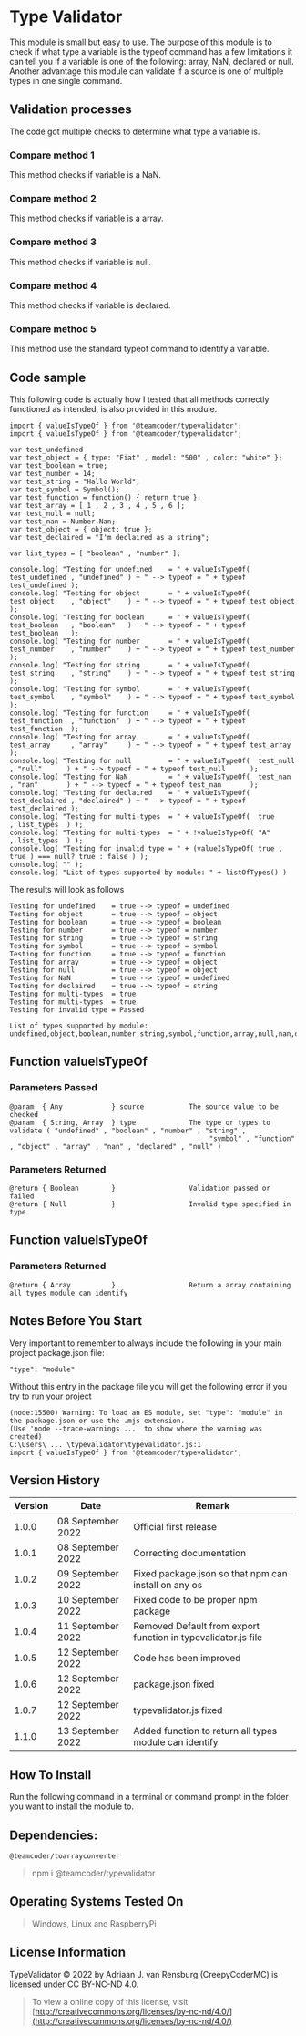 # Type Validator
This module is small but easy to use. The purpose of this module is to check if what type a variable is the typeof command has a few limitations it can tell you if a variable is one of the following: array, NaN, declared or null. Another advantage this module can validate if a source is one of multiple types in one single command.
## Validation processes
The code got multiple checks to determine what type a variable is.
### Compare method 1
This method checks if variable is a NaN.
### Compare method 2
This method checks if variable is a array.
### Compare method 3
This method checks if variable is null.
### Compare method 4
This method checks if variable is declared.
### Compare method 5
This method use the standard typeof command to identify a variable.
## Code sample
This following code is actually how I tested that all methods correctly functioned as intended, is also provided in this module.
```
import { valueIsTypeOf } from '@teamcoder/typevalidator';
import { valueIsTypeOf } from '@teamcoder/typevalidator';

var test_undefined
var test_object = { type: "Fiat" , model: "500" , color: "white" };
var test_boolean = true;
var test_number = 14;
var test_string = "Hallo World";
var test_symbol = Symbol();
var test_function = function() { return true };
var test_array = [ 1 , 2 , 3 , 4 , 5 , 6 ];
var test_null = null;
var test_nan = Number.Nan;
var test_object = { object: true };
var test_declaired = "I'm declaired as a string";

var list_types = [ "boolean" , "number" ];

console.log( "Testing for undefined    = " + valueIsTypeOf(  test_undefined , "undefined" ) + " --> typeof = " + typeof test_undefined );
console.log( "Testing for object       = " + valueIsTypeOf(  test_object    , "object"    ) + " --> typeof = " + typeof test_object    );
console.log( "Testing for boolean      = " + valueIsTypeOf(  test_boolean   , "boolean"   ) + " --> typeof = " + typeof test_boolean   );
console.log( "Testing for number       = " + valueIsTypeOf(  test_number    , "number"    ) + " --> typeof = " + typeof test_number    );
console.log( "Testing for string       = " + valueIsTypeOf(  test_string    , "string"    ) + " --> typeof = " + typeof test_string    );
console.log( "Testing for symbol       = " + valueIsTypeOf(  test_symbol    , "symbol"    ) + " --> typeof = " + typeof test_symbol    );
console.log( "Testing for function     = " + valueIsTypeOf(  test_function  , "function"  ) + " --> typeof = " + typeof test_function  );
console.log( "Testing for array        = " + valueIsTypeOf(  test_array     , "array"     ) + " --> typeof = " + typeof test_array     );
console.log( "Testing for null         = " + valueIsTypeOf(  test_null      , "null"      ) + " --> typeof = " + typeof test_null      );
console.log( "Testing for NaN          = " + valueIsTypeOf(  test_nan       , "nan"       ) + " --> typeof = " + typeof test_nan       );
console.log( "Testing for declaired    = " + valueIsTypeOf(  test_declaired , "declaired" ) + " --> typeof = " + typeof test_declaired );
console.log( "Testing for multi-types  = " + valueIsTypeOf(  true           , list_types  ) );
console.log( "Testing for multi-types  = " + !valueIsTypeOf( "A"            , list_types  ) );
console.log( "Testing for invalid type = " + (valueIsTypeOf( true , true ) === null? true : false ) );
console.log( "" );
console.log( "List of types supported by module: " + listOfTypes() )
```
The results will look as follows
```
Testing for undefined    = true --> typeof = undefined
Testing for object       = true --> typeof = object
Testing for boolean      = true --> typeof = boolean
Testing for number       = true --> typeof = number
Testing for string       = true --> typeof = string
Testing for symbol       = true --> typeof = symbol
Testing for function     = true --> typeof = function
Testing for array        = true --> typeof = object
Testing for null         = true --> typeof = object
Testing for NaN          = true --> typeof = undefined
Testing for declaired    = true --> typeof = string
Testing for multi-types  = true
Testing for multi-types  = true
Testing for invalid type = Passed

List of types supported by module: undefined,object,boolean,number,string,symbol,function,array,null,nan,declaired
```
## Function valueIsTypeOf
### Parameters Passed
```
@param  { Any            } source           The source value to be checked
@param  { String, Array  } type             The type or types to validate ( "undefined" , "boolean" , "number" , "string" ,
                                                 "symbol" , "function" , "object" , "array" , "nan" , "declared" , "null" )
```
### Parameters Returned
```
@return { Boolean        }                  Validation passed or failed
@return { Null           }                  Invalid type specified in type
```
## Function valueIsTypeOf
### Parameters Returned
```
@return { Array          }                  Return a array containing all types module can identify
```
## Notes Before You Start
Very important to remember to always include the following in your main project package.json file:
```
"type": "module"
```
Without this entry in the package file you will get the following error if you try to run your project
```
(node:15500) Warning: To load an ES module, set "type": "module" in the package.json or use the .mjs extension.
(Use 'node --trace-warnings ...' to show where the warning was created)
C:\Users\ ... \typevalidator\typevalidator.js:1
import { valueIsTypeOf } from '@teamcoder/typevalidator';
```
## Version History
| Version  | Date                   | Remark                                                                                                |
|----------|------------------------|-------------------------------------------------------------------------------------------------------|
| 1.0.0    | 08 September 2022      | Official first release                                                                                |
| 1.0.1    | 08 September 2022      | Correcting documentation                                                                              |
| 1.0.2    | 09 September 2022      | Fixed package.json so that npm can install on any os                                                  |
| 1.0.3    | 10 September 2022      | Fixed code to be proper npm package                                                                   |
| 1.0.4    | 11 September 2022      | Removed Default from export function in typevalidator.js file                                         |
| 1.0.5    | 12 September 2022      | Code has been improved                                                                                |
| 1.0.6    | 12 September 2022      | package.json fixed                                                                                    |
| 1.0.7    | 12 September 2022      | typevalidator.js fixed                                                                                |
| 1.1.0    | 13 September 2022      | Added function to return all types module can identify                                                |
## How To Install
Run the following command in a terminal or command prompt in the folder you want to install the module to.
## Dependencies:
```
@teamcoder/toarrayconverter
```
> npm i @teamcoder/typevalidator
## Operating Systems Tested On
>Windows, Linux and RaspberryPi
## License Information
TypeValidator © 2022 by Adriaan J. van Rensburg (CreepyCoderMC) is licensed under CC BY-NC-ND 4.0.
> To view a online copy of this license, visit [http://creativecommons.org/licenses/by-nc-nd/4.0/](http://creativecommons.org/licenses/by-nc-nd/4.0/)